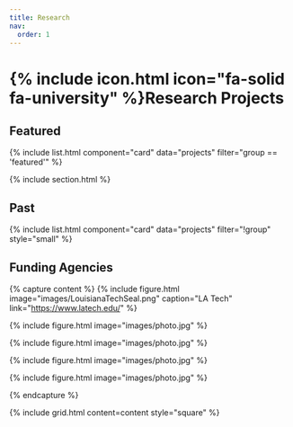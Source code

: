 ```yaml
---
title: Research
nav:
  order: 1
---
```


# {% include icon.html icon="fa-solid fa-university" %}Research Projects



## Featured

{% include list.html component="card" data="projects" filter="group == 'featured'" %}

{% include section.html %}

## Past

{% include list.html component="card" data="projects" filter="!group" style="small" %}


## Funding Agencies
{% capture content %}
  {% include figure.html 
  image="images/LouisianaTechSeal.png" 
  caption="LA Tech"
  link="https://www.latech.edu/" %}

  {% include figure.html image="images/photo.jpg" %}

  {% include figure.html image="images/photo.jpg" %}

  {% include figure.html image="images/photo.jpg" %}

  {% include figure.html image="images/photo.jpg" %}

{% endcapture %}

{%
  include grid.html
  content=content
  style="square"
%}




